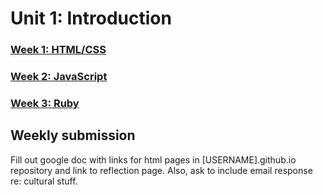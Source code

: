 # Unit 1: Introduction

### [Week 1: HTML/CSS](week_1/)
### [Week 2: JavaScript](week_2)
### [Week 3: Ruby](week_3)

## Weekly submission

Fill out google doc with links for html pages in [USERNAME].github.io repository and link to reflection page.  Also, ask to include email response re: cultural stuff.

